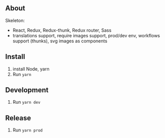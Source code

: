 About
--------
Skeleton:
  - React, Redux, Redux-thunk, Redux router, Sass
  - translations support, require images support, prod/dev env, workflows support (thunks), svg images as components


Install
-----------
1) install Node, yarn
2) Run `yarn`


Development
----------------
1) Run `yarn dev`


Release
-------------
1) Run `yarn prod`

